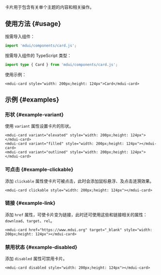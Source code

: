 卡片用于包含有关单个主题的内容和相关操作。

## 使用方法 {#usage}

按需导入组件：

```js
import 'mdui/components/card.js';
```

按需导入组件的 TypeScript 类型：

```ts
import type { Card } from 'mdui/components/card.js';
```

使用示例：

```html,example
<mdui-card style="width: 200px;height: 124px">Card</mdui-card>
```

## 示例 {#examples}

### 形状 {#example-variant}

使用 `variant` 属性设置卡片的形状。

```html,example,expandable
<mdui-card variant="elevated" style="width: 200px;height: 124px"></mdui-card>
<mdui-card variant="filled" style="width: 200px;height: 124px"></mdui-card>
<mdui-card variant="outlined" style="width: 200px;height: 124px"></mdui-card>
```

### 可点击 {#example-clickable}

添加 `clickable` 属性使卡片可被点击，此时会添加鼠标悬浮、及点击涟漪效果。

```html,example,expandable
<mdui-card clickable style="width: 200px;height: 124px"></mdui-card>
```

### 链接 {#example-link}

添加 `href` 属性，可使卡片变为链接，此时还可使用这些和链接相关的属性：`download`、`target`、`rel`。

```html,example,expandable
<mdui-card href="https://www.mdui.org" target="_blank" style="width: 200px;height: 124px"></mdui-card>
```

### 禁用状态 {#example-disabled}

添加 `disabled` 属性可禁用卡片。

```html,example,expandable
<mdui-card disabled style="width: 200px;height: 124px"></mdui-card>
```
